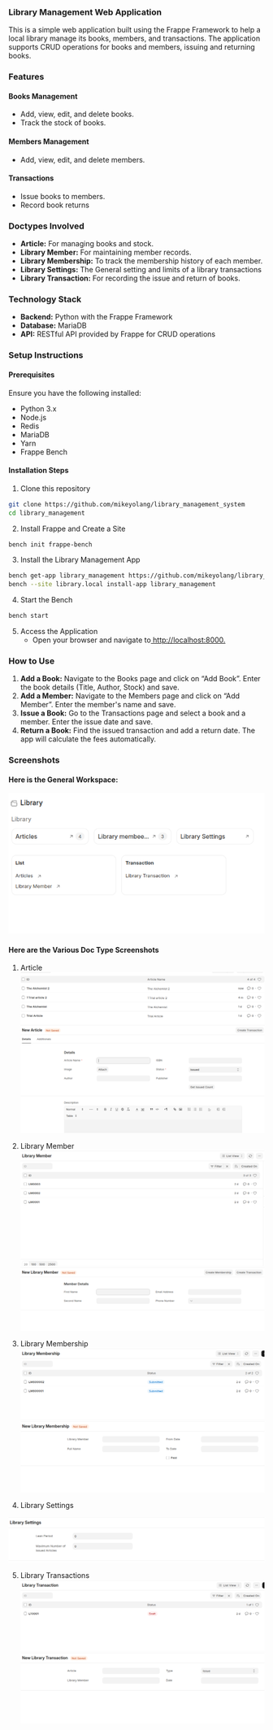 ### Library Management Web Application

This is a simple web application built using the Frappe Framework to help a local library manage its books, members, and transactions. The application supports CRUD operations for books and members, issuing and returning books.

### Features

#### Books Management

- Add, view, edit, and delete books.
- Track the stock of books.

#### Members Management

- Add, view, edit, and delete members.

#### Transactions

- Issue books to members.
- Record book returns 


### Doctypes Involved
- **Article:** For managing books and stock.
- **Library Member:** For maintaining member records.
- **Library Membership:** To track the membership history of each member.
- **Library Settings:** The General setting and limits of a library transactions
- **Library Transaction:** For recording the issue and return of books.

### Technology Stack
- **Backend:** Python with the Frappe Framework
- **Database:** MariaDB
- **API:** RESTful API provided by Frappe for CRUD operations

### Setup Instructions

#### Prerequisites
Ensure you have the following installed:

- Python 3.x
- Node.js
- Redis
- MariaDB
- Yarn
- Frappe Bench

#### Installation Steps
1. Clone this repository
```bash     
git clone https://github.com/mikeyolang/library_management_system
cd library_management

 ```
2. Install Frappe and Create a Site

```bash     
bench init frappe-bench
 ```

3. Install the Library Management App
```bash
bench get-app library_management https://github.com/mikeyolang/library_management_system
bench --site library.local install-app library_management

```
4. Start the Bench
```bash
bench start
```
5. Access the Application
    - Open your browser and navigate to[ http://localhost:8000.](http://library.localhost:8000/)

### How to Use

1. **Add a Book:** Navigate to the Books page and click on “Add Book”. Enter the book details (Title, Author, Stock) and save.
2. **Add a Member:** Navigate to the Members page and click on “Add Member”. Enter the member's name and save.
3. **Issue a Book:** Go to the Transactions page and select a book and a member. Enter the issue date and save.
4. **Return a Book:** Find the issued transaction and add a return date. The app will calculate the fees automatically.

### Screenshots
#### Here is the General Workspace:
![Alt Article](./library_management_system/screenshots/workspace.png)

#### Here are the Various Doc Type Screenshots
1. Article
![Alt Article](./library_management_system/screenshots/article.png) 
![Alt Article](./library_management_system/screenshots/addArticle.png)

2. Library Member
![Alt LibraryMember](./library_management_system/screenshots/libraryMember.png)
![Alt LibraryMember](./library_management_system/screenshots/addLibMember.png)

3. Library Membership
![Alt LibraryMembership](./library_management_system/screenshots/membership.png)
![Alt LibraryMembership](./library_management_system/screenshots/newMembership.png)

4. Library Settings

![Alt LibrarySettings](./library_management_system/screenshots/libSettings.png)

5. Library Transactions
![Alt Library Transactions](./library_management_system/screenshots/libTrans.png)
![Alt Transactions](./library_management_system/screenshots/newLibTrans.png)
